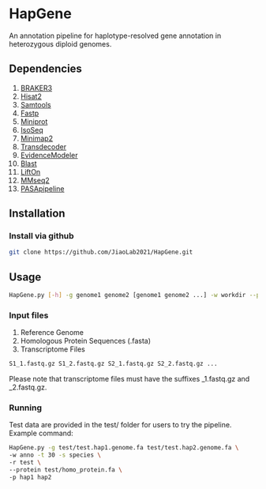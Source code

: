 # HapGene
An annotation pipeline for haplotype-resolved gene annotation in heterozygous diploid genomes.

## Dependencies
1. [BRAKER3](https://github.com/Gaius-Augustus/BRAKER)
2. [Hisat2](https://github.com/DaehwanKimLab/hisat2)
3. [Samtools](https://github.com/samtools/samtools)
4. [Fastp](https://github.com/OpenGene/fastp)
5. [Miniprot](https://github.com/lh3/miniprot)
6. [IsoSeq](https://github.com/PacificBiosciences/IsoSeq)
7. [Minimap2](https://github.com/lh3/minimap2)
8. [Transdecoder](https://github.com/sghignone/TransDecoder)
9. [EvidenceModeler](https://github.com/EVidenceModeler)
10. [Blast](https://ftp.ncbi.nlm.nih.gov/blast/executables/blast+/)
11. [LiftOn](https://github.com/Kuanhao-Chao/LiftOn)
12. [MMseq2](https://github.com/soedinglab/MMseqs2)
13. [PASApipeline](https://github.com/PASApipeline/PASApipeline)

## Installation
### Install via github
```bash
git clone https://github.com/JiaoLab2021/HapGene.git
```

## Usage
```bash
HapGene.py [-h] -g genome1 genome2 [genome1 genome2 ...] -w workdir --protein protein -t threads -r rawdatadir -s species -p prefix1 prefix2 [prefix1 prefix2 ...] [--TE_anno] [--long] [--lib TE_library] [--threshold THRESHOLD] [--lencf length_cutoff] [--tpmcf TPM_Value_cutoff]
```
### Input files
1. Reference Genome
2. Homologous Protein Sequences (.fasta)
3. Transcriptome Files
```bash
S1_1.fastq.gz S1_2.fastq.gz S2_1.fastq.gz S2_2.fastq.gz ...
```
Please note that transcriptome files must have the suffixes _1.fastq.gz and _2.fastq.gz.

### Running
Test data are provided in the test/ folder for users to try the pipeline.
Example command:
```bash
HapGene.py -g test/test.hap1.genome.fa test/test.hap2.genome.fa \
-w anno -t 30 -s species \
-r test \
--protein test/homo_protein.fa \
-p hap1 hap2 
```


